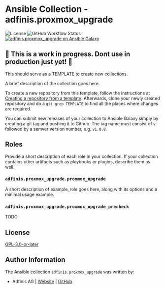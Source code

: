 # Ansible Collection - adfinis.proxmox_upgrade

![License](https://img.shields.io/github/license/adfinis/ansible-collection-proxmox_upgrade)
![GitHub Workflow Status](https://img.shields.io/github/actions/workflow/status/adfinis/ansible-collection-proxmox_upgrade/ansible-lint.yml)
[![adfinis.proxmox_upgrade on Ansible Galaxy](https://img.shields.io/badge/collection-adfinis.proxmox_upgrade-blue)](https://galaxy.ansible.com/ui/repo/published/adfinis/proxmox_upgrade/)

## 🚧 This is a work in progress. Dont use in production just yet! 🚧

This should serve as a TEMPLATE to create new collections.

A brief description of the collection goes here.

To create a new repository from this template, follow the instructions at [Creating a repository from a template](https://docs.github.com/en/repositories/creating-and-managing-repositories/creating-a-repository-from-a-template).  Afterwards, clone your newly created repository and do a `git grep TEMPLATE` to find all the places where changes are required.

You can submit new releases of your collection to Ansible Galaxy simply by creating a git tag and pushing it to Github. The tag name must consist of `v` followed by a semver version number, e.g. `v1.0.0`.

## Roles

Provide a short description of each role in your collection.  If your collection contains other artifacts such as playbooks or plugins, describe them as well.

### `adfinis.proxmox_upgrade.proxmox_upgrade`

A short description of example_role goes here, along with its options and a minimal usage example.

### `adfinis.proxmox_upgrade.proxmox_upgrade_precheck`

TODO

## License

[GPL-3.0-or-later](https://github.com/adfinis/ansible-collection-proxmox_upgrade/blob/main/LICENSE)

## Author Information

The Ansible collection `adfinis.proxmox_upgrade` was written by:

* Adfinis AG | [Website](https://www.adfinis.com/) | [GitHub](https://github.com/adfinis)

